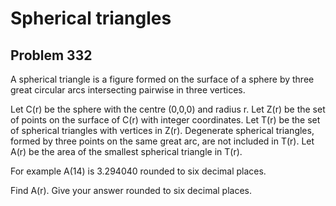 #  Spherical triangles
## Problem 332


A spherical triangle is a figure formed on the surface of a sphere by three great circular arcs intersecting pairwise in three vertices.




Let C(r) be the sphere with the centre (0,0,0) and radius r.
Let Z(r) be the set of points on the surface of C(r) with integer coordinates.
Let T(r) be the set of spherical triangles with vertices in Z(r).
Degenerate spherical triangles, formed by three points on the same great arc, are not included in T(r).
Let A(r) be the area of the smallest spherical triangle in T(r).

For example A(14) is 3.294040 rounded to six decimal places.

Find  A(r). Give your answer rounded to six decimal places.



